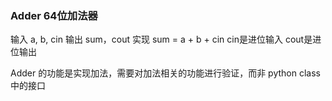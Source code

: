 
### Adder 64位加法器

输入 a, b, cin 输出 sum，cout
实现 sum = a + b + cin
cin是进位输入
cout是进位输出

Adder 的功能是实现加法，需要对加法相关的功能进行验证，而非 python class 中的接口
